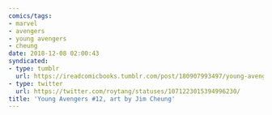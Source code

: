```yaml
---
comics/tags:
- marvel
- avengers
- young avengers
- cheung
date: 2018-12-08 02:00:43
syndicated:
- type: tumblr
  url: https://ireadcomicbooks.tumblr.com/post/180907993497/young-avengers-12-art-by-jim-cheung
- type: twitter
  url: https://twitter.com/roytang/statuses/1071223015394996230/
title: 'Young Avengers #12, art by Jim Cheung'
---
```


